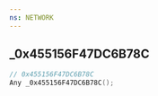 ```yaml
---
ns: NETWORK
---
```

## _0x455156F47DC6B78C

```c
// 0x455156F47DC6B78C
Any _0x455156F47DC6B78C();
```

